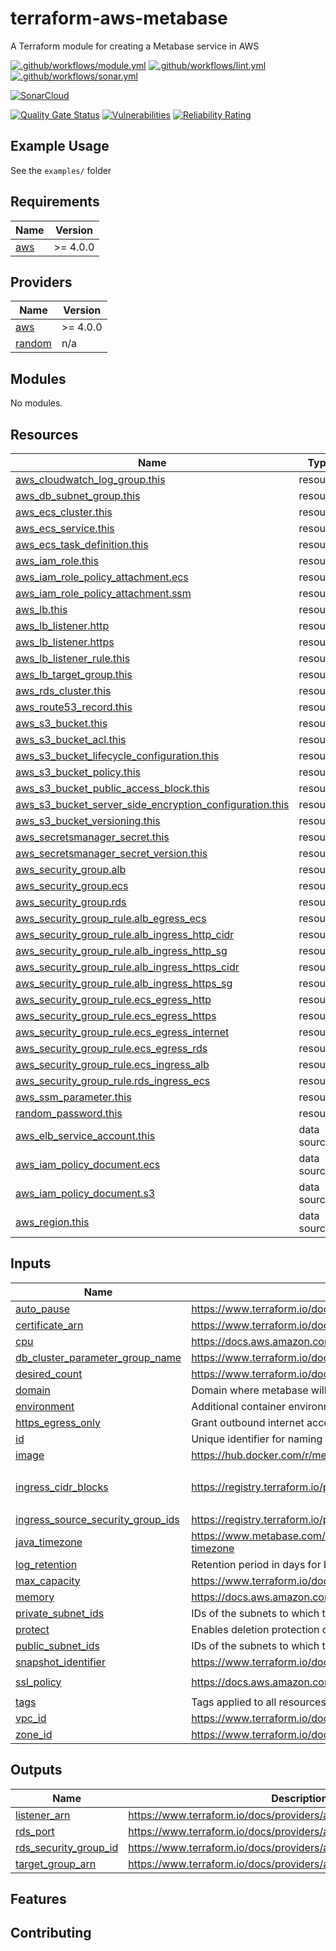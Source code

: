 # terraform-aws-metabase

A Terraform module for creating a Metabase service in AWS

[![.github/workflows/module.yml](https://github.com/champ-oss/terraform-aws-metabase/actions/workflows/module.yml/badge.svg?branch=main)](https://github.com/champ-oss/terraform-aws-metabase/actions/workflows/module.yml)
[![.github/workflows/lint.yml](https://github.com/champ-oss/terraform-aws-metabase/actions/workflows/lint.yml/badge.svg?branch=main)](https://github.com/champ-oss/terraform-aws-metabase/actions/workflows/lint.yml)
[![.github/workflows/sonar.yml](https://github.com/champ-oss/terraform-aws-metabase/actions/workflows/sonar.yml/badge.svg)](https://github.com/champ-oss/terraform-aws-metabase/actions/workflows/sonar.yml)

[![SonarCloud](https://sonarcloud.io/images/project_badges/sonarcloud-black.svg)](https://sonarcloud.io/summary/new_code?id=terraform-aws-metabase_champ-oss)

[![Quality Gate Status](https://sonarcloud.io/api/project_badges/measure?project=terraform-aws-metabase_champ-oss&metric=alert_status)](https://sonarcloud.io/summary/new_code?id=terraform-aws-metabase_champ-oss)
[![Vulnerabilities](https://sonarcloud.io/api/project_badges/measure?project=terraform-aws-metabase_champ-oss&metric=vulnerabilities)](https://sonarcloud.io/summary/new_code?id=terraform-aws-metabase_champ-oss)
[![Reliability Rating](https://sonarcloud.io/api/project_badges/measure?project=terraform-aws-metabase_champ-oss&metric=reliability_rating)](https://sonarcloud.io/summary/new_code?id=terraform-aws-metabase_champ-oss)

## Example Usage

See the `examples/` folder

<!-- BEGIN_TF_DOCS -->
## Requirements

| Name | Version |
|------|---------|
| <a name="requirement_aws"></a> [aws](#requirement\_aws) | >= 4.0.0 |

## Providers

| Name | Version |
|------|---------|
| <a name="provider_aws"></a> [aws](#provider\_aws) | >= 4.0.0 |
| <a name="provider_random"></a> [random](#provider\_random) | n/a |

## Modules

No modules.

## Resources

| Name | Type |
|------|------|
| [aws_cloudwatch_log_group.this](https://registry.terraform.io/providers/hashicorp/aws/latest/docs/resources/cloudwatch_log_group) | resource |
| [aws_db_subnet_group.this](https://registry.terraform.io/providers/hashicorp/aws/latest/docs/resources/db_subnet_group) | resource |
| [aws_ecs_cluster.this](https://registry.terraform.io/providers/hashicorp/aws/latest/docs/resources/ecs_cluster) | resource |
| [aws_ecs_service.this](https://registry.terraform.io/providers/hashicorp/aws/latest/docs/resources/ecs_service) | resource |
| [aws_ecs_task_definition.this](https://registry.terraform.io/providers/hashicorp/aws/latest/docs/resources/ecs_task_definition) | resource |
| [aws_iam_role.this](https://registry.terraform.io/providers/hashicorp/aws/latest/docs/resources/iam_role) | resource |
| [aws_iam_role_policy_attachment.ecs](https://registry.terraform.io/providers/hashicorp/aws/latest/docs/resources/iam_role_policy_attachment) | resource |
| [aws_iam_role_policy_attachment.ssm](https://registry.terraform.io/providers/hashicorp/aws/latest/docs/resources/iam_role_policy_attachment) | resource |
| [aws_lb.this](https://registry.terraform.io/providers/hashicorp/aws/latest/docs/resources/lb) | resource |
| [aws_lb_listener.http](https://registry.terraform.io/providers/hashicorp/aws/latest/docs/resources/lb_listener) | resource |
| [aws_lb_listener.https](https://registry.terraform.io/providers/hashicorp/aws/latest/docs/resources/lb_listener) | resource |
| [aws_lb_listener_rule.this](https://registry.terraform.io/providers/hashicorp/aws/latest/docs/resources/lb_listener_rule) | resource |
| [aws_lb_target_group.this](https://registry.terraform.io/providers/hashicorp/aws/latest/docs/resources/lb_target_group) | resource |
| [aws_rds_cluster.this](https://registry.terraform.io/providers/hashicorp/aws/latest/docs/resources/rds_cluster) | resource |
| [aws_route53_record.this](https://registry.terraform.io/providers/hashicorp/aws/latest/docs/resources/route53_record) | resource |
| [aws_s3_bucket.this](https://registry.terraform.io/providers/hashicorp/aws/latest/docs/resources/s3_bucket) | resource |
| [aws_s3_bucket_acl.this](https://registry.terraform.io/providers/hashicorp/aws/latest/docs/resources/s3_bucket_acl) | resource |
| [aws_s3_bucket_lifecycle_configuration.this](https://registry.terraform.io/providers/hashicorp/aws/latest/docs/resources/s3_bucket_lifecycle_configuration) | resource |
| [aws_s3_bucket_policy.this](https://registry.terraform.io/providers/hashicorp/aws/latest/docs/resources/s3_bucket_policy) | resource |
| [aws_s3_bucket_public_access_block.this](https://registry.terraform.io/providers/hashicorp/aws/latest/docs/resources/s3_bucket_public_access_block) | resource |
| [aws_s3_bucket_server_side_encryption_configuration.this](https://registry.terraform.io/providers/hashicorp/aws/latest/docs/resources/s3_bucket_server_side_encryption_configuration) | resource |
| [aws_s3_bucket_versioning.this](https://registry.terraform.io/providers/hashicorp/aws/latest/docs/resources/s3_bucket_versioning) | resource |
| [aws_secretsmanager_secret.this](https://registry.terraform.io/providers/hashicorp/aws/latest/docs/resources/secretsmanager_secret) | resource |
| [aws_secretsmanager_secret_version.this](https://registry.terraform.io/providers/hashicorp/aws/latest/docs/resources/secretsmanager_secret_version) | resource |
| [aws_security_group.alb](https://registry.terraform.io/providers/hashicorp/aws/latest/docs/resources/security_group) | resource |
| [aws_security_group.ecs](https://registry.terraform.io/providers/hashicorp/aws/latest/docs/resources/security_group) | resource |
| [aws_security_group.rds](https://registry.terraform.io/providers/hashicorp/aws/latest/docs/resources/security_group) | resource |
| [aws_security_group_rule.alb_egress_ecs](https://registry.terraform.io/providers/hashicorp/aws/latest/docs/resources/security_group_rule) | resource |
| [aws_security_group_rule.alb_ingress_http_cidr](https://registry.terraform.io/providers/hashicorp/aws/latest/docs/resources/security_group_rule) | resource |
| [aws_security_group_rule.alb_ingress_http_sg](https://registry.terraform.io/providers/hashicorp/aws/latest/docs/resources/security_group_rule) | resource |
| [aws_security_group_rule.alb_ingress_https_cidr](https://registry.terraform.io/providers/hashicorp/aws/latest/docs/resources/security_group_rule) | resource |
| [aws_security_group_rule.alb_ingress_https_sg](https://registry.terraform.io/providers/hashicorp/aws/latest/docs/resources/security_group_rule) | resource |
| [aws_security_group_rule.ecs_egress_http](https://registry.terraform.io/providers/hashicorp/aws/latest/docs/resources/security_group_rule) | resource |
| [aws_security_group_rule.ecs_egress_https](https://registry.terraform.io/providers/hashicorp/aws/latest/docs/resources/security_group_rule) | resource |
| [aws_security_group_rule.ecs_egress_internet](https://registry.terraform.io/providers/hashicorp/aws/latest/docs/resources/security_group_rule) | resource |
| [aws_security_group_rule.ecs_egress_rds](https://registry.terraform.io/providers/hashicorp/aws/latest/docs/resources/security_group_rule) | resource |
| [aws_security_group_rule.ecs_ingress_alb](https://registry.terraform.io/providers/hashicorp/aws/latest/docs/resources/security_group_rule) | resource |
| [aws_security_group_rule.rds_ingress_ecs](https://registry.terraform.io/providers/hashicorp/aws/latest/docs/resources/security_group_rule) | resource |
| [aws_ssm_parameter.this](https://registry.terraform.io/providers/hashicorp/aws/latest/docs/resources/ssm_parameter) | resource |
| [random_password.this](https://registry.terraform.io/providers/hashicorp/random/latest/docs/resources/password) | resource |
| [aws_elb_service_account.this](https://registry.terraform.io/providers/hashicorp/aws/latest/docs/data-sources/elb_service_account) | data source |
| [aws_iam_policy_document.ecs](https://registry.terraform.io/providers/hashicorp/aws/latest/docs/data-sources/iam_policy_document) | data source |
| [aws_iam_policy_document.s3](https://registry.terraform.io/providers/hashicorp/aws/latest/docs/data-sources/iam_policy_document) | data source |
| [aws_region.this](https://registry.terraform.io/providers/hashicorp/aws/latest/docs/data-sources/region) | data source |

## Inputs

| Name | Description | Type | Default | Required |
|------|-------------|------|---------|:--------:|
| <a name="input_auto_pause"></a> [auto\_pause](#input\_auto\_pause) | https://www.terraform.io/docs/providers/aws/r/rds_cluster.html#auto_pause | `bool` | `false` | no |
| <a name="input_certificate_arn"></a> [certificate\_arn](#input\_certificate\_arn) | https://www.terraform.io/docs/providers/aws/r/lb_listener.html#certificate_arn | `string` | n/a | yes |
| <a name="input_cpu"></a> [cpu](#input\_cpu) | https://docs.aws.amazon.com/AmazonECS/latest/developerguide/task-cpu-memory-error.html | `number` | `512` | no |
| <a name="input_db_cluster_parameter_group_name"></a> [db\_cluster\_parameter\_group\_name](#input\_db\_cluster\_parameter\_group\_name) | https://www.terraform.io/docs/providers/aws/r/rds_cluster.html#db_cluster_parameter_group_name | `string` | `""` | no |
| <a name="input_desired_count"></a> [desired\_count](#input\_desired\_count) | https://www.terraform.io/docs/providers/aws/r/ecs_service.html#desired_count | `number` | `1` | no |
| <a name="input_domain"></a> [domain](#input\_domain) | Domain where metabase will be hosted. Example: metabase.mycompany.com | `string` | n/a | yes |
| <a name="input_environment"></a> [environment](#input\_environment) | Additional container environment variables | `list(string)` | `[]` | no |
| <a name="input_https_egress_only"></a> [https\_egress\_only](#input\_https\_egress\_only) | Grant outbound internet access to Metabase for http and https only | `bool` | `false` | no |
| <a name="input_id"></a> [id](#input\_id) | Unique identifier for naming resources | `string` | `"metabase"` | no |
| <a name="input_image"></a> [image](#input\_image) | https://hub.docker.com/r/metabase/metabase | `string` | `"metabase/metabase:v0.41.5"` | no |
| <a name="input_ingress_cidr_blocks"></a> [ingress\_cidr\_blocks](#input\_ingress\_cidr\_blocks) | https://registry.terraform.io/providers/hashicorp/aws/latest/docs/resources/security_group_rule#cidr_blocks | `list(string)` | <pre>[<br>  "0.0.0.0/0"<br>]</pre> | no |
| <a name="input_ingress_source_security_group_ids"></a> [ingress\_source\_security\_group\_ids](#input\_ingress\_source\_security\_group\_ids) | https://registry.terraform.io/providers/hashicorp/aws/latest/docs/resources/security_group_rule#source_security_group_id | `set(string)` | `[]` | no |
| <a name="input_java_timezone"></a> [java\_timezone](#input\_java\_timezone) | https://www.metabase.com/docs/v0.21.1/operations-guide/running-metabase-on-docker.html#setting-the-java-timezone | `string` | `"US/Eastern"` | no |
| <a name="input_log_retention"></a> [log\_retention](#input\_log\_retention) | Retention period in days for both ALB and container logs | `number` | `90` | no |
| <a name="input_max_capacity"></a> [max\_capacity](#input\_max\_capacity) | https://www.terraform.io/docs/providers/aws/r/rds_cluster.html#max_capacity | `number` | `1` | no |
| <a name="input_memory"></a> [memory](#input\_memory) | https://docs.aws.amazon.com/AmazonECS/latest/developerguide/task-cpu-memory-error.html | `number` | `2048` | no |
| <a name="input_private_subnet_ids"></a> [private\_subnet\_ids](#input\_private\_subnet\_ids) | IDs of the subnets to which the services and database will be deployed | `list(string)` | n/a | yes |
| <a name="input_protect"></a> [protect](#input\_protect) | Enables deletion protection on eligible resources | `bool` | `true` | no |
| <a name="input_public_subnet_ids"></a> [public\_subnet\_ids](#input\_public\_subnet\_ids) | IDs of the subnets to which the load balancer will be deployed | `list(string)` | n/a | yes |
| <a name="input_snapshot_identifier"></a> [snapshot\_identifier](#input\_snapshot\_identifier) | https://www.terraform.io/docs/providers/aws/r/rds_cluster.html#snapshot_identifier | `string` | `""` | no |
| <a name="input_ssl_policy"></a> [ssl\_policy](#input\_ssl\_policy) | https://docs.aws.amazon.com/elasticloadbalancing/latest/classic/elb-security-policy-table.html | `string` | `"ELBSecurityPolicy-TLS-1-2-2017-01"` | no |
| <a name="input_tags"></a> [tags](#input\_tags) | Tags applied to all resources | `map(string)` | `{}` | no |
| <a name="input_vpc_id"></a> [vpc\_id](#input\_vpc\_id) | https://www.terraform.io/docs/providers/aws/r/security_group.html#vpc_id | `string` | n/a | yes |
| <a name="input_zone_id"></a> [zone\_id](#input\_zone\_id) | https://www.terraform.io/docs/providers/aws/r/route53_record.html#zone_id | `string` | n/a | yes |

## Outputs

| Name | Description |
|------|-------------|
| <a name="output_listener_arn"></a> [listener\_arn](#output\_listener\_arn) | https://www.terraform.io/docs/providers/aws/r/lb_listener.html#arn |
| <a name="output_rds_port"></a> [rds\_port](#output\_rds\_port) | https://www.terraform.io/docs/providers/aws/r/rds_cluster.html#port-1 |
| <a name="output_rds_security_group_id"></a> [rds\_security\_group\_id](#output\_rds\_security\_group\_id) | https://www.terraform.io/docs/providers/aws/r/security_group.html#id |
| <a name="output_target_group_arn"></a> [target\_group\_arn](#output\_target\_group\_arn) | https://www.terraform.io/docs/providers/aws/r/lb_target_group.html#arn |
<!-- END_TF_DOCS -->

## Features



## Contributing

